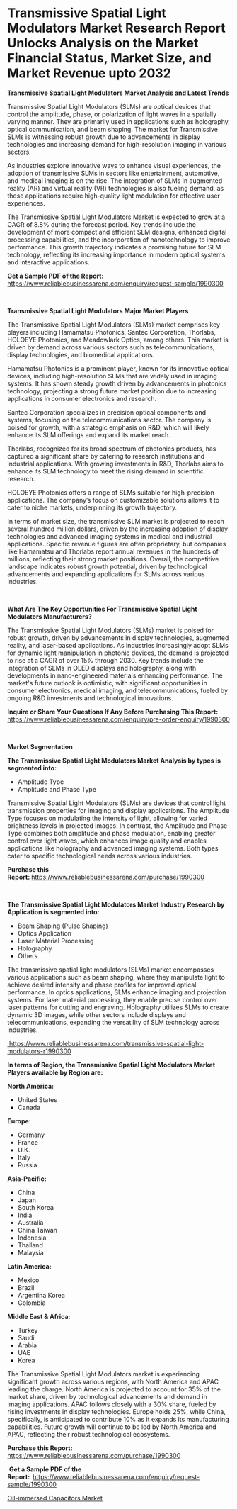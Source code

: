 <p><h1>Transmissive Spatial Light Modulators Market Research Report Unlocks Analysis on the Market Financial Status, Market Size, and Market Revenue upto 2032</h1></p><p><strong>Transmissive Spatial Light Modulators Market Analysis and Latest Trends</strong></p>
<p><p>Transmissive Spatial Light Modulators (SLMs) are optical devices that control the amplitude, phase, or polarization of light waves in a spatially varying manner. They are primarily used in applications such as holography, optical communication, and beam shaping. The market for Transmissive SLMs is witnessing robust growth due to advancements in display technologies and increasing demand for high-resolution imaging in various sectors.</p><p>As industries explore innovative ways to enhance visual experiences, the adoption of transmissive SLMs in sectors like entertainment, automotive, and medical imaging is on the rise. The integration of SLMs in augmented reality (AR) and virtual reality (VR) technologies is also fueling demand, as these applications require high-quality light modulation for effective user experiences.</p><p>The Transmissive Spatial Light Modulators Market is expected to grow at a CAGR of 8.8% during the forecast period. Key trends include the development of more compact and efficient SLM designs, enhanced digital processing capabilities, and the incorporation of nanotechnology to improve performance. This growth trajectory indicates a promising future for SLM technology, reflecting its increasing importance in modern optical systems and interactive applications.</p></p>
<p><strong>Get a Sample PDF of the Report:&nbsp;</strong> <a href="https://www.reliablebusinessarena.com/enquiry/request-sample/1990300?utm_campaign=2188&utm_medium=2&utm_source=Github&utm_content=ia&utm_term=07042025&utm_id=transmissive-spatial-light-modulators">https://www.reliablebusinessarena.com/enquiry/request-sample/1990300</a></p>
<p>&nbsp;</p>
<p><strong>Transmissive Spatial Light Modulators Major Market Players</strong></p>
<p><p>The Transmissive Spatial Light Modulators (SLMs) market comprises key players including Hamamatsu Photonics, Santec Corporation, Thorlabs, HOLOEYE Photonics, and Meadowlark Optics, among others. This market is driven by demand across various sectors such as telecommunications, display technologies, and biomedical applications.</p><p>Hamamatsu Photonics is a prominent player, known for its innovative optical devices, including high-resolution SLMs that are widely used in imaging systems. It has shown steady growth driven by advancements in photonics technology, projecting a strong future market position due to increasing applications in consumer electronics and research.</p><p>Santec Corporation specializes in precision optical components and systems, focusing on the telecommunications sector. The company is poised for growth, with a strategic emphasis on R&D, which will likely enhance its SLM offerings and expand its market reach.</p><p>Thorlabs, recognized for its broad spectrum of photonics products, has captured a significant share by catering to research institutions and industrial applications. With growing investments in R&D, Thorlabs aims to enhance its SLM technology to meet the rising demand in scientific research.</p><p>HOLOEYE Photonics offers a range of SLMs suitable for high-precision applications. The company’s focus on customizable solutions allows it to cater to niche markets, underpinning its growth trajectory.</p><p>In terms of market size, the transmissive SLM market is projected to reach several hundred million dollars, driven by the increasing adoption of display technologies and advanced imaging systems in medical and industrial applications. Specific revenue figures are often proprietary, but companies like Hamamatsu and Thorlabs report annual revenues in the hundreds of millions, reflecting their strong market positions. Overall, the competitive landscape indicates robust growth potential, driven by technological advancements and expanding applications for SLMs across various industries.</p></p>
<p>&nbsp;</p>
<p><strong>What Are The Key Opportunities For Transmissive Spatial Light Modulators Manufacturers?</strong></p>
<p><p>The Transmissive Spatial Light Modulators (SLMs) market is poised for robust growth, driven by advancements in display technologies, augmented reality, and laser-based applications. As industries increasingly adopt SLMs for dynamic light manipulation in photonic devices, the demand is projected to rise at a CAGR of over 15% through 2030. Key trends include the integration of SLMs in OLED displays and holography, along with developments in nano-engineered materials enhancing performance. The market's future outlook is optimistic, with significant opportunities in consumer electronics, medical imaging, and telecommunications, fueled by ongoing R&D investments and technological innovations.</p></p>
<p><strong>Inquire or Share Your Questions If Any Before Purchasing This Report:</strong> <a href="https://www.reliablebusinessarena.com/enquiry/pre-order-enquiry/1990300?utm_campaign=2188&utm_medium=2&utm_source=Github&utm_content=ia&utm_term=07042025&utm_id=transmissive-spatial-light-modulators">https://www.reliablebusinessarena.com/enquiry/pre-order-enquiry/1990300</a></p>
<p>&nbsp;</p>
<p><strong>Market Segmentation</strong></p>
<p><strong>The Transmissive Spatial Light Modulators Market Analysis by types is segmented into:</strong></p>
<p><ul><li>Amplitude Type</li><li>Amplitude and Phase Type</li></ul></p>
<p><p>Transmissive Spatial Light Modulators (SLMs) are devices that control light transmission properties for imaging and display applications. The Amplitude Type focuses on modulating the intensity of light, allowing for varied brightness levels in projected images. In contrast, the Amplitude and Phase Type combines both amplitude and phase modulation, enabling greater control over light waves, which enhances image quality and enables applications like holography and advanced imaging systems. Both types cater to specific technological needs across various industries.</p></p>
<p><strong>Purchase this Report:&nbsp;</strong><a href="https://www.reliablebusinessarena.com/purchase/1990300?utm_campaign=2188&utm_medium=2&utm_source=Github&utm_content=ia&utm_term=07042025&utm_id=transmissive-spatial-light-modulators">https://www.reliablebusinessarena.com/purchase/1990300</a></p>
<p>&nbsp;</p>
<p><strong>The Transmissive Spatial Light Modulators Market Industry Research by Application is segmented into:</strong></p>
<p><ul><li>Beam Shaping (Pulse Shaping)</li><li>Optics Application</li><li>Laser Material Processing</li><li>Holography</li><li>Others</li></ul></p>
<p><p>The transmissive spatial light modulators (SLMs) market encompasses various applications such as beam shaping, where they manipulate light to achieve desired intensity and phase profiles for improved optical performance. In optics applications, SLMs enhance imaging and projection systems. For laser material processing, they enable precise control over laser patterns for cutting and engraving. Holography utilizes SLMs to create dynamic 3D images, while other sectors include displays and telecommunications, expanding the versatility of SLM technology across industries.</p></p>
<p><a href="https://www.reliablebusinessarena.com/transmissive-spatial-light-modulators-r1990300?utm_campaign=2188&utm_medium=2&utm_source=Github&utm_content=ia&utm_term=07042025&utm_id=transmissive-spatial-light-modulators">&nbsp;https://www.reliablebusinessarena.com/transmissive-spatial-light-modulators-r1990300</a></p>
<p><strong>In terms of Region, the Transmissive Spatial Light Modulators Market Players available by Region are:</strong></p>
<p>
    <p> <strong> North America: </strong>
        <ul>
            <li>United States</li>
            <li>Canada</li>
        </ul>
        </p> 
    <p> <strong> Europe: </strong>
        <ul>
            <li>Germany</li>
            <li>France</li>
            <li>U.K.</li>
            <li>Italy</li>
            <li>Russia</li>
        </ul>
        </p> 
    <p> <strong> Asia-Pacific: </strong>
        <ul>
            <li>China</li>
            <li>Japan</li>
            <li>South Korea</li>
            <li>India</li>
            <li>Australia</li>
            <li>China Taiwan</li>
            <li>Indonesia</li>
            <li>Thailand</li>
            <li>Malaysia</li>
        </ul>
        </p> 
    <p> <strong> Latin America: </strong>
        <ul>
            <li>Mexico</li>
            <li>Brazil</li>
            <li>Argentina Korea</li>
            <li>Colombia</li>
        </ul>
        </p> 
    <p> <strong> Middle East & Africa: </strong>
        <ul>
            <li>Turkey</li>
            <li>Saudi</li>
            <li>Arabia</li>
            <li>UAE</li>
            <li>Korea</li>
        </ul>
    </p>
    </p>
<p><p>The Transmissive Spatial Light Modulators market is experiencing significant growth across various regions, with North America and APAC leading the charge. North America is projected to account for 35% of the market share, driven by technological advancements and demand in imaging applications. APAC follows closely with a 30% share, fueled by rising investments in display technologies. Europe holds 25%, while China, specifically, is anticipated to contribute 10% as it expands its manufacturing capabilities. Future growth will continue to be led by North America and APAC, reflecting their robust technological ecosystems.</p></p>
<p><strong>Purchase this Report: </strong><a href="https://www.reliablebusinessarena.com/purchase/1990300?utm_campaign=2188&utm_medium=2&utm_source=Github&utm_content=ia&utm_term=07042025&utm_id=transmissive-spatial-light-modulators">https://www.reliablebusinessarena.com/purchase/1990300</a></p>
<p>&nbsp;<strong>Get a Sample PDF of the Report:&nbsp;&nbsp;</strong><a href="https://www.reliablebusinessarena.com/enquiry/request-sample/1990300?utm_campaign=2188&utm_medium=2&utm_source=Github&utm_content=ia&utm_term=07042025&utm_id=transmissive-spatial-light-modulators">https://www.reliablebusinessarena.com/enquiry/request-sample/1990300</a></p>
<p><strong></strong></p>
<p><p><a href="https://github.com/globismark/Market-Research-Report-List-6/blob/main/oil-immersed-capacitors-market.md?utm_campaign=2188&utm_medium=2&utm_source=Github&utm_content=ia&utm_term=07042025&utm_id=transmissive-spatial-light-modulators">Oil-immersed Capacitors Market</a></p></p>